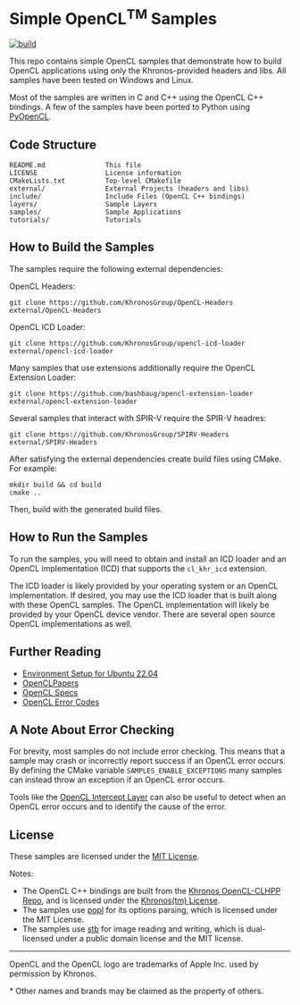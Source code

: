 # Simple OpenCL<sup>TM</sup> Samples

[![build](https://github.com/bashbaug/SimpleOpenCLSamples/actions/workflows/build.yml/badge.svg?branch=main)](https://github.com/bashbaug/SimpleOpenCLSamples/actions?query=workflow%3Abuild+branch%3Amain)

This repo contains simple OpenCL samples that demonstrate how to build
OpenCL applications using only the Khronos-provided headers and libs.
All samples have been tested on Windows and Linux.

Most of the samples are written in C and C++ using the OpenCL C++ bindings.
A few of the samples have been ported to Python using [PyOpenCL](https://pypi.org/project/pyopencl/).


## Code Structure

```
README.md               This file
LICENSE                 License information
CMakeLists.txt          Top-level CMakefile
external/               External Projects (headers and libs)
include/                Include Files (OpenCL C++ bindings)
layers/                 Sample Layers
samples/                Sample Applications
tutorials/              Tutorials
```

## How to Build the Samples

The samples require the following external dependencies:

OpenCL Headers:

    git clone https://github.com/KhronosGroup/OpenCL-Headers external/OpenCL-Headers

OpenCL ICD Loader:

    git clone https://github.com/KhronosGroup/opencl-icd-loader external/opencl-icd-loader

Many samples that use extensions additionally require the OpenCL Extension Loader:

    git clone https://github.com/bashbaug/opencl-extension-loader external/opencl-extension-loader

Several samples that interact with SPIR-V require the SPIR-V headres:

    git clone https://github.com/KhronosGroup/SPIRV-Headers external/SPIRV-Headers

After satisfying the external dependencies create build files using CMake.  For example:

    mkdir build && cd build
    cmake ..

Then, build with the generated build files.

## How to Run the Samples

To run the samples, you will need to obtain and install an ICD loader and an 
OpenCL implementation (ICD) that supports the `cl_khr_icd` extension.

The ICD loader is likely provided by your operating system or an OpenCL
implementation.  If desired, you may use the ICD loader that is built along 
with these OpenCL samples.  The OpenCL implementation will likely be provided 
by your OpenCL device vendor.  There are several open source OpenCL
implementations as well.

## Further Reading

* [Environment Setup for Ubuntu 22.04](docs/env/ubuntu/22.04.md)
* [OpenCLPapers](https://github.com/bashbaug/OpenCLPapers)
* [OpenCL Specs](https://registry.khronos.org/OpenCL/)
* [OpenCL Error Codes](https://registry.khronos.org/OpenCL/specs/3.0-unified/html/OpenCL_API.html#error_codes)

## A Note About Error Checking

For brevity, most samples do not include error checking. This means that a
sample may crash or incorrectly report success if an OpenCL error occurs. By
defining the CMake variable `SAMPLES_ENABLE_EXCEPTIONS` many samples can instead
throw an exception if an OpenCL error occurs.

Tools like the [OpenCL Intercept Layer](https://github.com/intel/opencl-intercept-layer)
can also be useful to detect when an OpenCL error occurs and to identify the
cause of the error.

## License

These samples are licensed under the [MIT License](LICENSE).

Notes:
* The OpenCL C++ bindings are built from the
[Khronos OpenCL-CLHPP Repo](https://github.com/KhronosGroup/OpenCL-CLHPP),
and is licensed under the
[Khronos(tm) License](https://github.com/KhronosGroup/OpenCL-CLHPP/blob/master/LICENSE.txt).
* The samples use [popl](https://github.com/badaix/popl) for its options
parsing, which is licensed under the MIT License.
* The samples use [stb](https://github.com/nothings/stb) for image reading and
  writing, which is dual-licensed under a public domain license and the MIT
  license.

---
OpenCL and the OpenCL logo are trademarks of Apple Inc. used by permission by Khronos.

\* Other names and brands may be claimed as the property of others.